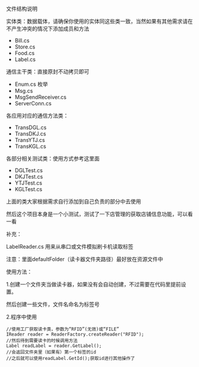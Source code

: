 文件结构说明

实体类：数据载体，请确保你使用的实体同这些类一致，当然如果有其他需求请在不产生冲突的情况下添加成员和方法

+ Bill.cs
+ Store.cs
+ Food.cs
+ Label.cs

通信主干类：直接原封不动拷贝即可

+ Enum.cs	枚举
+ Msg.cs
+ MsgSendReceiver.cs
+ ServerConn.cs

各应用对应的通信方法类：

+ TransDGL.cs
+ TransDKJ.cs
+ TransYTJ.cs
+ TransKGL.cs

各部分相关测试类：使用方式参考这里面

+ DGLTest.cs
+ DKJTest.cs
+ YTJTest.cs
+ KGLTest.cs

上面的类大家根据需求自行添加到自己负责的部分中去使用

然后这个项目本身是一个小测试，测试了一下店管理的获取店铺信息功能，可以看一看

补充：

LabelReader.cs  用来从串口或文件模拟刷卡机读取标签

注意：里面defaultFolder（读卡器文件夹路径）最好放在资源文件中

使用方法：

1.创建一个文件夹当做读卡器，如果没有会自动创建，不过需要在代码里提前设置。

然后创建一些文件，文件名命名为标签号

2.程序中使用

```
//使用工厂获取读卡类，参数为“RFID”(无效)或“FILE”
IReader reader = ReaderFactory.createReader("RFID");
//然后待到需要读卡的时候调用方法
Label readLabel = reader.GetLabel();
//会返回文件夹里（如果有）第一个标签的id
//之后就可以使用readLabel.GetId();获取id进行其他操作了
```



